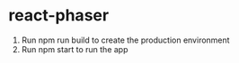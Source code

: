 # react-phaser
1. Run npm run build to create the production environment
2. Run npm start to run the app
